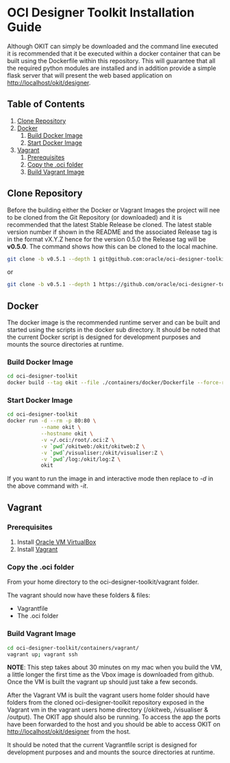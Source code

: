 # OCI Designer Toolkit Installation Guide

Although OKIT can simply be downloaded and the command line executed it is recommended that it be executed within a
docker container that can be built using the Dockerfile within this repository. This will guarantee that all the required 
python modules are installed and in addition provide a simple flask server that will present the web based application on
[http://localhost/okit/designer](http://localhost/okit/designer).


## Table of Contents

1. [Clone Repository](#clone-repository)
2. [Docker](#docker)
    1. [Build Docker Image](#build-docker-image)
    2. [Start Docker Image](#start-docker-image)
3. [Vagrant](#vagrant)
    1. [Prerequisites](#prerequisites)
    2. [Copy the .oci folder](#copy-the-oci-folder)
    3. [Build Vagrant Image](#build-vagrant-image)


## Clone Repository
Before the building either the Docker or Vagrant Images the project will nee to be cloned from the Git Repository (or downloaded)
and it is recommended that the latest Stable Release be cloned. The latest stable version number if shown in the README
and the associated Release tag is in the format vX.Y.Z hence for the version 0.5.0 the Release tag will be 
**v0.5.0**. The command shows how this can be cloned to the local machine.

```bash
git clone -b v0.5.1 --depth 1 git@github.com:oracle/oci-designer-toolkit.git
```

or 

```bash
git clone -b v0.5.1 --depth 1 https://github.com/oracle/oci-designer-toolkit.git
```


## Docker 
The docker image is the recommended runtime server and can be built and started using the scripts in the docker sub directory.
It should be noted that the current Docker script is designed for development purposes and mounts the source directories
at runtime. 

### Build Docker Image
```bash
cd oci-designer-toolkit
docker build --tag okit --file ./containers/docker/Dockerfile --force-rm ./containers/docker/
```

### Start Docker Image
```bash
cd oci-designer-toolkit
docker run -d --rm -p 80:80 \
           --name okit \
           --hostname okit \
           -v ~/.oci:/root/.oci:Z \
           -v `pwd`/okitweb:/okit/okitweb:Z \
           -v `pwd`/visualiser:/okit/visualiser:Z \
           -v `pwd`/log:/okit/log:Z \
           okit
```

If you want to run the image in and interactive mode then replace to _-d_ in the above command with _-it_.


## Vagrant

### Prerequisites

1. Install [Oracle VM VirtualBox](https://www.virtualbox.org/wiki/Downloads)
2. Install [Vagrant](https://vagrantup.com/)

### Copy the .oci folder 
From your home directory to the oci-designer-toolkit/vagrant folder. 

The vagrant should now have these folders & files: 
- Vagrantfile
- The .oci folder

### Build Vagrant Image
```bash
cd oci-designer-toolkit/containers/vagrant/
vagrant up; vagrant ssh
```
**NOTE**: This step takes about 30 minutes on my mac when you build the VM, a little longer the first time as the Vbox image 
is downloaded from github. Once the VM is built the vagrant up should just take a few seconds.
    
After the Vagrant VM is built the vagrant users home folder should have folders from the cloned oci-designer-toolkit 
repository exposed in the Vagrant vm in the vagrant users home directory (/okitweb, /visualiser & /output). The OKIT app 
should also be running. To access the app the ports have been forwarded to the host and you should be able to access 
OKIT on [http://localhost/okit/designer](http://localhost/okit/designer) from the host.

It should be noted that the current Vagrantfile script is designed for development purposes and and mounts the source directories
at runtime.

